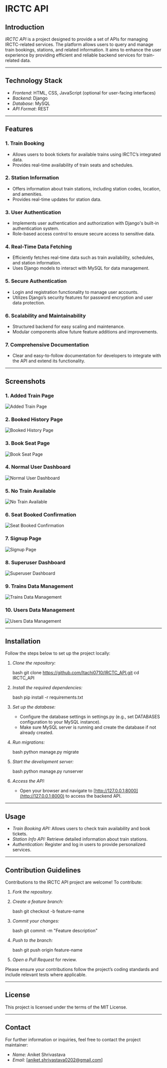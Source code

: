 # IRCTC API

## Introduction

*IRCTC API* is a project designed to provide a set of APIs for managing IRCTC-related services. The platform allows users to query and manage train bookings, stations, and related information. It aims to enhance the user experience by providing efficient and reliable backend services for train-related data.

---

## Technology Stack

- *Frontend*: HTML, CSS, JavaScript (optional for user-facing interfaces)
- *Backend*: Django
- *Database*: MySQL
- *API Format*: REST

---

## Features

### 1. Train Booking
- Allows users to book tickets for available trains using IRCTC’s integrated data.
- Provides real-time availability of train seats and schedules.

### 2. Station Information
- Offers information about train stations, including station codes, location, and amenities.
- Provides real-time updates for station data.

### 3. User Authentication
- Implements user authentication and authorization with Django's built-in authentication system.
- Role-based access control to ensure secure access to sensitive data.

### 4. Real-Time Data Fetching
- Efficiently fetches real-time data such as train availability, schedules, and station information.
- Uses Django models to interact with MySQL for data management.

### 5. Secure Authentication
- Login and registration functionality to manage user accounts.
- Utilizes Django’s security features for password encryption and user data protection.

### 6. Scalability and Maintainability
- Structured backend for easy scaling and maintenance.
- Modular components allow future feature additions and improvements.

### 7. Comprehensive Documentation
- Clear and easy-to-follow documentation for developers to integrate with the API and extend its functionality.

---

## Screenshots

### 1. Added Train Page
![Added Train Page](https://github.com/Itachi0710/IRCTC_API/blob/main/addedtrain.png)

### 2. Booked History Page
![Booked History Page](https://github.com/Itachi0710/IRCTC_API/blob/main/booked%20history.png)

### 3. Book Seat Page
![Book Seat Page](https://github.com/Itachi0710/IRCTC_API/blob/main/bookseat.png)

### 4. Normal User Dashboard
![Normal User Dashboard](https://github.com/Itachi0710/IRCTC_API/blob/main/normal%20user.png)

### 5. No Train Available
![No Train Available](https://github.com/Itachi0710/IRCTC_API/blob/main/notrain.png)

### 6. Seat Booked Confirmation
![Seat Booked Confirmation](https://github.com/Itachi0710/IRCTC_API/blob/main/seatbooked.png)

### 7. Signup Page
![Signup Page](https://github.com/Itachi0710/IRCTC_API/blob/main/signup.png)

### 8. Superuser Dashboard
![Superuser Dashboard](https://github.com/Itachi0710/IRCTC_API/blob/main/superuser.png)

### 9. Trains Data Management
![Trains Data Management](https://github.com/Itachi0710/IRCTC_API/blob/main/trains%20data.png)

### 10. Users Data Management
![Users Data Management](https://github.com/Itachi0710/IRCTC_API/blob/main/uersdata.png)

---

## Installation

Follow the steps below to set up the project locally:

1. *Clone the repository:*

    bash
    git clone https://github.com/ltachi0710/IRCTC_API.git
    cd IRCTC_API
    

2. *Install the required dependencies:*

    bash
    pip install -r requirements.txt
    

3. *Set up the database:*
    - Configure the database settings in settings.py (e.g., set DATABASES configuration to your MySQL instance).
    - Make sure MySQL server is running and create the database if not already created.

4. *Run migrations:*

    bash
    python manage.py migrate
    

5. *Start the development server:*

    bash
    python manage.py runserver
    

6. *Access the API:*
    - Open your browser and navigate to [http://127.0.0.1:8000](http://127.0.0.1:8000) to access the backend API.

---

## Usage

- *Train Booking API:* Allows users to check train availability and book tickets.
- *Station Info API:* Retrieve detailed information about train stations.
- *Authentication:* Register and log in users to provide personalized services.

---

## Contribution Guidelines

Contributions to the IRCTC API project are welcome! To contribute:

1. *Fork the repository.*
2. *Create a feature branch:*

    bash
    git checkout -b feature-name
    

3. *Commit your changes:*

    bash
    git commit -m "Feature description"
    

4. *Push to the branch:*

    bash
    git push origin feature-name
    

5. *Open a Pull Request* for review.

Please ensure your contributions follow the project’s coding standards and include relevant tests where applicable.

---

## License

This project is licensed under the terms of the MIT License.

---

## Contact

For further information or inquiries, feel free to contact the project maintainer:

- *Name:* Aniket Shrivastava 
- *Email:* [aniket.shrivastava0202@gmail.com]

